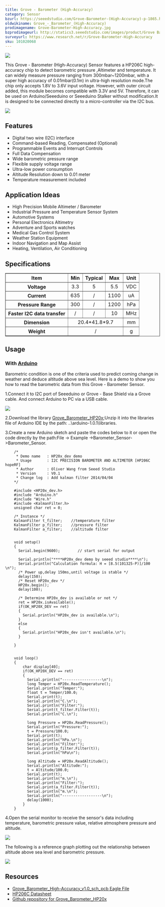 ```yaml
---
title: Grove - Barometer (High-Accuracy)
category: Sensor
bzurl: https://seeedstudio.com/Grove-Barometer-(High-Accuracy)-p-1865.html
oldwikiname: Grove_-_Barometer_(High-Accuracy)
prodimagename: Grove-Barometer-High-Accuracy.jpg
bzprodimageurl: http://statics3.seeedstudio.com/images/product/Grove Barometer High-Accuracy.jpg
surveyurl: https://www.research.net/r/Grove-Barometer-High-Accuracy
sku: 101020068
---
```


![](/assets/Grove-Barometer-High-Accuracy/img/Grove-Barometer-High-Accuracy.jpg)

This Grove - Barometer (High-Accuracy) Sensor features a HP206C high-accuracy chip to detect barometric pressure ,Altimeter and temperature. It can widely measure pressure ranging from 300mbar~1200mbar, with a super high accuracy of 0.01mbar(0.1m) in ultra-high resolution mode.The chip only accepts 1.8V to 3.6V input voltage. However, with outer circuit added, this module becomes compatible with 3.3V and 5V. Therefore, it can be used on Arduino/Seeeduino or Seeeduino Stalker without modification.It is designed to be connected directly to a micro-controller via the I2C bus.

[![](/assets/common/Get_One_Now_Banner.png)](http://www.seeedstudio.com/Grove-Barometer-(High-Accuracy)-p-1865.html)


Features
--------

-   Digital two wire (I2C) interface
-   Command-based Reading, Compensated (Optional)
-   Programmable Events and Interrupt Controls
-   Full Data Compensation
-   Wide barometric pressure range
-   Flexible supply voltage range
-   Ultra-low power consumption
-   Altitude Resolution down to 0.01 meter
-   Temperature measurement included

Application Ideas
-----------------

-   High Precision Mobile Altimeter / Barometer
-   Industrial Pressure and Temperature Sensor System
-   Automotive Systems
-   Personal Electronics Altimetry
-   Adventure and Sports watches
-   Medical Gas Control System
-   Weather Station Equipment
-   Indoor Navigation and Map Assist
-   Heating, Ventilation, Air Conditioning

Specifications
--------------

<table border="1" cellspacing="0" width="80%">
<tr>
<th scope="col">
Item
</th>
<th scope="col">
Min
</th>
<th scope="col">
Typical
</th>
<th scope="col">
Max
</th>
<th scope="col">
Unit
</th>
</tr>
<tr align="center">
<th scope="row">
Voltage
</th>
<td>
3.3
</td>
<td>
5
</td>
<td>
5.5
</td>
<td>
VDC
</td>
</tr>
<tr align="center">
<th scope="row">
Current
</th>
<td>
635
</td>
<td>
/
</td>
<td>
1100
</td>
<td>
uA
</td>
</tr>
<tr align="center">
<th scope="row">
Pressure Range
</th>
<td>
300
</td>
<td>
/
</td>
<td>
1200
</td>
<td>
hPa
</td>
</tr>
<tr align="center">
<th scope="row">
Faster I2C data transfer
</th>
<td>
/
</td>
<td>
/
</td>
<td>
10
</td>
<td>
MHz
</td>
</tr>
<tr align="center">
<th scope="row">
Dimension
</th>
<td colspan="3">
20.4*41.8*9.7
</td>
<td>
mm
</td>
</tr>
<tr align="center">
<th scope="row">
Weight
</th>
<td colspan="3">
/
</td>
<td>
g
</td>
</tr>
</table>


Usage
-----

### With [Arduino](/index.php?title=ArduinoAndaction=editAndredlink=1 "Arduino")

Barometric condition is one of the criteria used to predict coming change in weather and deduce altitude above sea level. Here is a demo to show you how to read the barometric data from this Grove - Barometer Sensor.

1.Connect it to I2C port of Seeeduino or Grove - Base Shield via a Grove cable. And connect Arduino to PC via a USB cable.

![](/assets/Grove-Barometer-High-Accuracy/img/Grove-Barometer_Sensor_hard.JPG)

2.Download the library [Grove_Barometer_HP20x](https://github.com/Seeed-Studio/Grove_Barometer_HP20x);Unzip it into the libraries file of Arduino IDE by the path: ..\\arduino-1.0.1\\libraries.

3.Create a new Arduino sketch and paste the codes below to it or open the code directly by the path:File -&gt; Example ->Barometer_Sensor->Barometer_Sensor.

```
    /*
     * Demo name   : HP20x_dev demo 
     * Usage       : I2C PRECISION BAROMETER AND ALTIMETER [HP206C hopeRF] 
     * Author      : Oliver Wang from Seeed Studio
     * Version     : V0.1
     * Change log  : Add kalman filter 2014/04/04
    */

    #include <HP20x_dev.h>
    #include "Arduino.h"
    #include "Wire.h" 
    #include <KalmanFilter.h>
    unsigned char ret = 0;

    /* Instance */
    KalmanFilter t_filter;    //temperature filter
    KalmanFilter p_filter;    //pressure filter
    KalmanFilter a_filter;    //altitude filter


    void setup()
    {  
      Serial.begin(9600);        // start serial for output

      Serial.println("****HP20x_dev demo by seeed studio****\n");
      Serial.println("Calculation formula: H = [8.5(101325-P)]/100 \n");
      /* Power up,delay 150ms,until voltage is stable */
      delay(150);
      /* Reset HP20x_dev */
      HP20x.begin();
      delay(100);

      /* Determine HP20x_dev is available or not */
      ret = HP20x.isAvailable();
      if(OK_HP20X_DEV == ret)
      {
        Serial.println("HP20x_dev is available.\n");    
      }
      else
      {
        Serial.println("HP20x_dev isn't available.\n");
      }

    }


    void loop()
    {
        char display[40];
        if(OK_HP20X_DEV == ret)
        { 
          Serial.println("------------------\n");
          long Temper = HP20x.ReadTemperature();
          Serial.println("Temper:");
          float t = Temper/100.0;
          Serial.print(t);    
          Serial.println("C.\n");
          Serial.println("Filter:");
          Serial.print(t_filter.Filter(t));
          Serial.println("C.\n");

          long Pressure = HP20x.ReadPressure();
          Serial.println("Pressure:");
          t = Pressure/100.0;
          Serial.print(t);
          Serial.println("hPa.\n");
          Serial.println("Filter:");
          Serial.print(p_filter.Filter(t));
          Serial.println("hPa\n");

          long Altitude = HP20x.ReadAltitude();
          Serial.println("Altitude:");
          t = Altitude/100.0;
          Serial.print(t);
          Serial.println("m.\n");
          Serial.println("Filter:");
          Serial.print(a_filter.Filter(t));
          Serial.println("m.\n");
          Serial.println("------------------\n");
          delay(1000);
        }
    }
```

4.Open the serial monitor to receive the sensor's data including temperature, barometric pressure value, relative atmosphere pressure and altitude.

![](/assets/Grove-Barometer-High-Accuracy/img/Barometer_Sensor.jpg)

The following is a reference graph plotting out the relationship between altitude above sea level and barometric pressure.

![](/assets/Grove-Barometer-High-Accuracy/img/Pressure_and_Altitude.jpg)

Resources
---------

-   [Grove_Barometer_High-Accuracy_v1.0_sch_pcb Eagle File](/assets/Grove-Barometer-High-Accuracy/res/Grove_Barometer_High-Accuracy_v1.0_sch_pcb.zip)
-   [HP206C Datasheet](/assets/Grove-Barometer-High-Accuracy/res/HP206C_Datasheet.pdf)
-   [Github repository for Grove\_Barometer\_HP20x](https://github.com/Seeed-Studio/Grove_Barometer_HP20x)


<!-- This Markdown file was created from http://www.seeedstudio.com/wiki/Grove_-_Barometer_(High-Accuracy) -->
